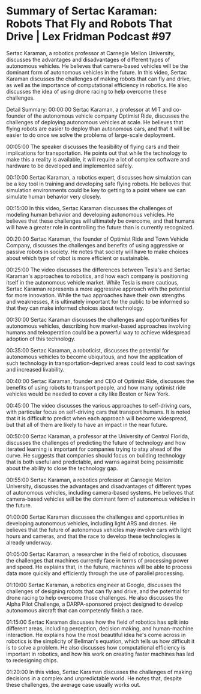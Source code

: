 # Summary of Sertac Karaman: Robots That Fly and Robots That Drive | Lex Fridman Podcast #97

Sertac Karaman, a robotics professor at Carnegie Mellon University, discusses the advantages and disadvantages of different types of autonomous vehicles. He believes that camera-based vehicles will be the dominant form of autonomous vehicles in the future.
In this video, Sertac Karaman discusses the challenges of making robots that can fly and drive, as well as the importance of computational efficiency in robotics. He also discusses the idea of using drone racing to help overcome these challenges.

Detail Summary: 
00:00:00
Sertac Karaman, a professor at MIT and co-founder of the autonomous vehicle company Optimist Ride, discusses the challenges of deploying autonomous vehicles at scale. He believes that flying robots are easier to deploy than autonomous cars, and that it will be easier to do once we solve the problems of large-scale deployment.

00:05:00
The speaker discusses the feasibility of flying cars and their implications for transportation. He points out that while the technology to make this a reality is available, it will require a lot of complex software and hardware to be developed and implemented safely.

00:10:00
Sertac Karaman, a robotics expert, discusses how simulation can be a key tool in training and developing safe flying robots. He believes that simulation environments could be key to getting to a point where we can simulate human behavior very closely.

00:15:00
In this video, Sertac Karaman discusses the challenges of modeling human behavior and developing autonomous vehicles. He believes that these challenges will ultimately be overcome, and that humans will have a greater role in controlling the future than is currently recognized.

00:20:00
Sertac Karaman, the founder of Optimist Ride and Town Vehicle Company, discusses the challenges and benefits of using aggressive or passive robots in society. He notes that society will have to make choices about which type of robot is more efficient or sustainable.

00:25:00
The video discusses the differences between Tesla's and Sertac Karaman's approaches to robotics, and how each company is positioning itself in the autonomous vehicle market. While Tesla is more cautious, Sertac Karaman represents a more aggressive approach with the potential for more innovation. While the two approaches have their own strengths and weaknesses, it is ultimately important for the public to be informed so that they can make informed choices about technology.

00:30:00
Sertac Karaman discusses the challenges and opportunities for autonomous vehicles, describing how market-based approaches involving humans and teleoperation could be a powerful way to achieve widespread adoption of this technology.

00:35:00
Sertac Karaman, a roboticist, discusses the potential for autonomous vehicles to become ubiquitous, and how the application of such technology in transportation-deprived areas could lead to cost savings and increased livability.

00:40:00
Sertac Karaman, founder and CEO of Optimist Ride, discusses the benefits of using robots to transport people, and how many optimist ride vehicles would be needed to cover a city like Boston or New York.

00:45:00
The video discusses the various approaches to self-driving cars, with particular focus on self-driving cars that transport humans. It is noted that it is difficult to predict when each approach will become widespread, but that all of them are likely to have an impact in the near future.

00:50:00
Sertac Karaman, a professor at the University of Central Florida, discusses the challenges of predicting the future of technology and how iterated learning is important for companies trying to stay ahead of the curve. He suggests that companies should focus on building technology that is both useful and predictable, and warns against being pessimistic about the ability to close the technology gap.

00:55:00
Sertac Karaman, a robotics professor at Carnegie Mellon University, discusses the advantages and disadvantages of different types of autonomous vehicles, including camera-based systems. He believes that camera-based vehicles will be the dominant form of autonomous vehicles in the future.

01:00:00
Sertac Karaman discusses the challenges and opportunities in developing autonomous vehicles, including light ARS and drones. He believes that the future of autonomous vehicles may involve cars with light hours and cameras, and that the race to develop these technologies is already underway.

01:05:00
Sertac Karaman, a researcher in the field of robotics, discusses the challenges that machines currently face in terms of processing power and speed. He explains that, in the future, machines will be able to process data more quickly and efficiently through the use of parallel processing.

01:10:00
Sertac Karaman, a robotics engineer at Google, discusses the challenges of designing robots that can fly and drive, and the potential for drone racing to help overcome those challenges. He also discusses the Alpha Pilot Challenge, a DARPA-sponsored project designed to develop autonomous aircraft that can competently finish a race.

01:15:00
Sertac Karaman discusses how the field of robotics has split into different areas, including perception, decision making, and human-machine interaction. He explains how the most beautiful idea he's come across in robotics is the simplicity of Bellman's equation, which tells us how difficult it is to solve a problem. He also discusses how computational efficiency is important in robotics, and how his work on creating faster machines has led to redesigning chips.

01:20:00
In this video, Sertac Karaman discusses the challenges of making decisions in a complex and unpredictable world. He notes that, despite these challenges, the average case usually works out.

